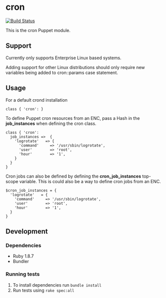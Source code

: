 # cron

[![Build Status](https://travis-ci.org/treydock/puppet-cron.png)](https://travis-ci.org/treydock/puppet-cron)

This is the cron Puppet module.

## Support

Currently only supports Enterprise Linux based systems.

Adding support for other Linux distributions should only require
new variables being added to cron::params case statement.

## Usage

For a default crond installation

    class { 'cron': }

To define Puppet cron resources from an ENC, pass a Hash in the **job_instances** when defining the cron class.

    class { 'cron':
      job_instances =>  {
        'logrotate'   => {
          'command'     => '/usr/sbin/logrotate',
          'user'        => 'root',
          'hour'        => '1',
        }
      }
    }

Cron jobs can also be defined by defining the **cron_job_instances** top-scope variable.
This is could also be a way to define cron jobs from an ENC.

    $cron_job_instances = {
      'logrotate'   = {
        'command'     => '/usr/sbin/logrotate',
        'user'        => 'root',
        'hour'        => '1',
      }
    }

## Development

### Dependencies

* Ruby 1.8.7
* Bundler

### Running tests

1. To install dependencies run `bundle install`
2. Run tests using `rake spec:all`
